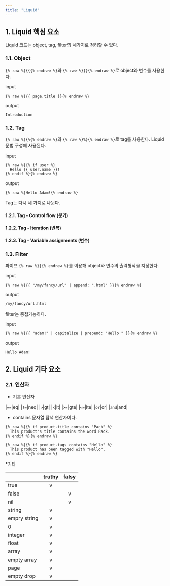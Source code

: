 ```yaml
---
title: "Liquid"
---
```

## 1. Liquid 핵심 요소

Liquid 코드는 object, tag, filter의 세가지로 정리할 수 있다.

### 1.1. Object

``{% raw %}{{{% endraw %}``와 ``{% raw %}}}{% endraw %}``로 object와 변수를 사용한다.

input
```
{% raw %}{{ page.title }}{% endraw %}
```

output
```
Introduction
```

### 1.2. Tag

``{% raw %}{%{% endraw %}``와 ``{% raw %}%}{% endraw %}``로 tag를 사용한다. Liquid 문법 구성에 사용된다.

input
```
{% raw %}{% if user %}
  Hello {{ user.name }}!
{% endif %}{% endraw %}
```

output
```
{% raw %}Hello Adam!{% endraw %}
```

Tag는 다시 세 가지로 나뉜다.

#### 1.2.1. Tag - Control flow (분기)

#### 1.2.2. Tag - Iteration (반복)

#### 1.2.3. Tag - Variable assignments (변수)

### 1.3. Filter

파이프 ``{% raw %}|{% endraw %}``를 이용해 object와 변수의 출력형식을 지정한다.

input
```
{% raw %}{{ "/my/fancy/url" | append: ".html" }}{% endraw %}
```

output
```
/my/fancy/url.html
```

filter는 중첩가능하다.

input
```
{% raw %}{{ "adam!" | capitalize | prepend: "Hello " }}{% endraw %}
```

output
```
Hello Adam!
```

## 2. Liquid 기타 요소

### 2.1. 연산자

* 기본 연산자

|``==``|eq|
|``!=``|neq|
|``>``|gt|
|``<``|lt|
|``>=``|gte|
|``<=``|lte|
|``or``|or|
|``and``|and|

* contains
문자열 탐색 연산자이다.

```
{% raw %}{% if product.title contains "Pack" %}
  This product's title contains the word Pack.
{% endif %}{% endraw %}
```

```
{% raw %}{% if product.tags contains "Hello" %}
  This product has been tagged with "Hello".
{% endif %}{% endraw %}
```

*기타

||truthy|falsy|
|:-|:-:|:-:|
|true|v||
|false||v|
|nil||v|
|string|v||
|empry string|v||
|0|v||
|integer|v||
|float|v||
|array|v||
|empty array|v||
|page|v||
|empty drop|v||
